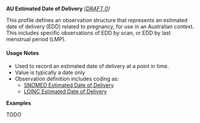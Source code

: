 **AU Estimated Date of Delivery** *[[DRAFT 0](guidance.html)]*

This profile defines an observation structure that represents an estimated date of delivery (EDD) related to pregnancy, for use in an Australian context.
This includes specific observations of EDD by scan, or EDD by last menstrual period (LMP).

#### Usage Notes
* Used to record an estimated date of delivery at a point in time.
* Value is typically a date only
* Observation definition includes coding as:
    * [SNOMED Estimated Date of Delivery](https://healthterminologies.gov.au/fhir/ValueSet/estimated-date-of-delivery-1)
    * [LOINC Estimated Date of Delivery](https://healthterminologies.gov.au/fhir/ValueSet/estimated-date-of-delivery-LOINC-1)

**Examples**

TODO
